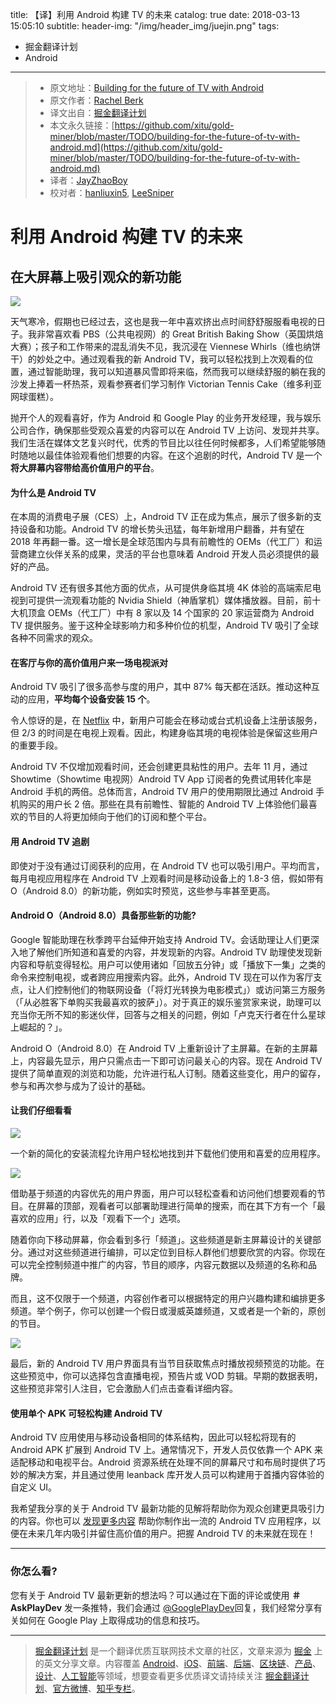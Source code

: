 title: 【译】利用 Android 构建 TV 的未来
catalog: true
date: 2018-03-13 15:05:10
subtitle: 
header-img: "/img/header_img/juejin.png"
tags:
- 掘金翻译计划
- Android
---

> * 原文地址：[Building for the future of TV with Android](https://medium.com/googleplaydev/building-for-the-future-of-tv-with-android-1f4916f3cc3e)
> * 原文作者：[Rachel Berk](https://medium.com/@rachelberk?source=post_header_lockup)
> * 译文出自：[掘金翻译计划](https://github.com/xitu/gold-miner)
> * 本文永久链接：[https://github.com/xitu/gold-miner/blob/master/TODO/building-for-the-future-of-tv-with-android.md](https://github.com/xitu/gold-miner/blob/master/TODO/building-for-the-future-of-tv-with-android.md)
> * 译者：[JayZhaoBoy](https://github.com/JayZhaoBoy)
> * 校对者：[hanliuxin5](https://github.com/hanliuxin5), [LeeSniper](https://github.com/LeeSniper)

# 利用 Android 构建 TV 的未来

## 在大屏幕上吸引观众的新功能

![](https://cdn-images-1.medium.com/max/800/0*JKnE3YVaPD7Kmj4o.)

天气寒冷，假期也已经过去，这也是我一年中喜欢挤出点时间舒舒服服看电视的日子。我非常喜欢看 PBS（公共电视网）的 Great British Baking Show（英国烘焙大赛）；孩子和工作带来的混乱消失不见，我沉浸在 Viennese Whirls（维也纳饼干）的妙处之中。通过观看我的新 Android TV，我可以轻松找到上次观看的位置，通过智能助理，我可以知道暴风雪即将来临，然而我可以继续舒服的躺在我的沙发上捧着一杯热茶，观看参赛者们学习制作 Victorian Tennis Cake（维多利亚网球蛋糕）。

抛开个人的观看喜好，作为 Android 和 Google Play 的业务开发经理，我与娱乐公司合作，确保那些受观众喜爱的内容可以在 Android TV 上访问、发现并共享。我们生活在媒体文艺复兴时代，优秀的节目比以往任何时候都多，人们希望能够随时随地以最佳体验观看他们想要的内容。在这个追剧的时代，Android TV 是一个**将大屏幕内容带给高价值用户的平台**。

#### **为什么是 Android TV**

在本周的消费电子展（CES）上，Android TV 正在成为焦点，展示了很多新的支持设备和功能。Android TV 的增长势头迅猛，每年新增用户翻番，并有望在 2018 年再翻一番。这一增长是全球范围内与具有前瞻性的 OEMs（代工厂）和运营商建立伙伴关系的成果，灵活的平台也意味着 Android 开发人员必须提供的最好的产品。

Android TV 还有很多其他方面的优点，从可提供身临其境 4K 体验的高端索尼电视到可提供一流观看功能的 Nvidia Shield（神盾掌机）媒体播放器。目前，前十大机顶盒 OEMs（代工厂）中有 8 家以及 14 个国家的 20 家运营商为 Android TV 提供服务。鉴于这种全球影响力和多种价位的机型，Android TV 吸引了全球各种不同需求的观众。

#### **在客厅与你的高价值用户来一场电视派对**

Android TV 吸引了很多高参与度的用户，其中 87% 每天都在活跃。推动这种互动的应用，**平均每个设备安装  15  个**。

令人惊讶的是，在 [Netflix](https://play.google.com/store/apps/details?id=com.netflix.ninja) 中，新用户可能会在移动或台式机设备上注册该服务，但 2/3 的时间是在电视上观看。因此，构建身临其境的电视体验是保留这些用户的重要手段。

Android TV 不仅增加观看时间，还会创建更具粘性的用户。去年 11 月，通过 Showtime（Showtime 电视网）Android TV App 订阅者的免费试用转化率是 Android 手机的两倍。总体而言，Android TV 用户的使用期限比通过 Android 手机购买的用户长 2 倍。那些在具有前瞻性、智能的 Android TV 上体验他们最喜欢的节目的人将更加倾向于他们的订阅和整个平台。

#### **用 Android TV 追剧**

即使对于没有通过订阅获利的应用，在 Android TV 也可以吸引用户。平均而言，每月电视应用程序在 Android TV 上观看时间是移动设备上的 1.8-3 倍，假如带有 O（Android 8.0）的新功能，例如实时预览，这些参与率甚至更高。

#### **Android O（Android 8.0）具备那些新的功能?**

Google 智能助理在秋季跨平台延伸开始支持 Android TV。会话助理让人们更深入地了解他们所知道和喜爱的内容，并发现新的内容。Android TV 助理使发现新内容和导航变得轻松。用户可以使用诸如「回放五分钟」或「播放下一集」之类的命令来控制电视，或者跨应用搜索内容。此外，Android TV 现在可以作为客厅支点，让人们控制他们的物联网设备（「将灯光转换为电影模式」）或访问第三方服务（「从必胜客下单购买我最喜欢的披萨」）。对于真正的娱乐鉴赏家来说，助理可以充当你无所不知的影迷伙伴，回答与之相关的问题，例如「卢克天行者在什么星球上崛起的？」。

Android O（Android 8.0）在 Android TV 上重新设计了主屏幕。在新的主屏幕上，内容最先显示，用户只需点击一下即可访问最关心的内容。现在 Android TV 提供了简单直观的浏览和功能，允许进行私人订制。随着这些变化，用户的留存，参与和再次参与成为了设计的基础。

#### **让我们仔细看看**

![](https://cdn-images-1.medium.com/max/800/0*hRzwddXzRxFEv0Qf.)

一个新的简化的安装流程允许用户轻松地找到并下载他们使用和喜爱的应用程序。

![](https://cdn-images-1.medium.com/max/800/0*YrKrm9bPgH3lb8FX.)

借助基于频道的内容优先的用户界面，用户可以轻松查看和访问他们想要观看的节目。在屏幕的顶部，观看者可以部署助理进行简单的搜索，而在其下方有一个「最喜欢的应用」行，以及「观看下一个」选项。

随着你向下移动屏幕，你会看到多行「频道」。这些频道是新主屏幕设计的关键部分。通过对这些频道进行编排，可以定位到目标人群他们想要欣赏的内容。你现在可以完全控制频道中推广的内容，节目的顺序，内容元数据以及频道的名称和品牌。

而且，这不仅限于一个频道，内容创作者可以根据特定的用户兴趣构建和编排更多频道。举个例子，你可以创建一个假日或漫威英雄频道，又或者是一个新的，原创的节目。

![](https://cdn-images-1.medium.com/max/800/0*LKeruUoA-R_lmvRY.)

最后，新的 Android TV 用户界面具有当节目获取焦点时播放视频预览的功能。在这些预览中，你可以选择包含直播电视，预告片或 VOD 剪辑。早期的数据表明，这些预览非常引人注目，它会激励人们点击查看详细内容。

#### **使用单个 APK 可轻松构建 Android TV**

Android TV 应用使用与移动设备相同的体系结构，因此可以轻松将现有的 Android APK 扩展到 Android TV 上。通常情况下，开发人员仅依靠一个 APK 来适配移动和电视平台。Android 资源系统在处理不同的屏幕尺寸和布局时提供了巧妙的解决方案，并且通过使用 leanback 库开发人员可以构建用于首播内容体验的自定义 UI。

我希望我分享的关于 Android TV 最新功能的见解将帮助你为观众创建更具吸引力的内容。你也可以 [发现更多内容](https://developer.android.com/training/tv/index.html) 帮助你制作出一流的 Android TV 应用程序，以便在未来几年内吸引并留住高价值的用户。把握 Android TV 的未来就在现在！

* * *

### 你怎么看?

您有关于 Android TV 最新更新的想法吗？可以通过在下面的评论或使用 **＃AskPlayDev** 发一条推特，我们会通过 [@GooglePlayDev](http://twitter.com/googleplaydev)回复，我们经常分享有关如何在 Google Play 上取得成功的信息和技巧。

---

> [掘金翻译计划](https://github.com/xitu/gold-miner) 是一个翻译优质互联网技术文章的社区，文章来源为 [掘金](https://juejin.im) 上的英文分享文章。内容覆盖 [Android](https://github.com/xitu/gold-miner#android)、[iOS](https://github.com/xitu/gold-miner#ios)、[前端](https://github.com/xitu/gold-miner#前端)、[后端](https://github.com/xitu/gold-miner#后端)、[区块链](https://github.com/xitu/gold-miner#区块链)、[产品](https://github.com/xitu/gold-miner#产品)、[设计](https://github.com/xitu/gold-miner#设计)、[人工智能](https://github.com/xitu/gold-miner#人工智能)等领域，想要查看更多优质译文请持续关注 [掘金翻译计划](https://github.com/xitu/gold-miner)、[官方微博](http://weibo.com/juejinfanyi)、[知乎专栏](https://zhuanlan.zhihu.com/juejinfanyi)。
